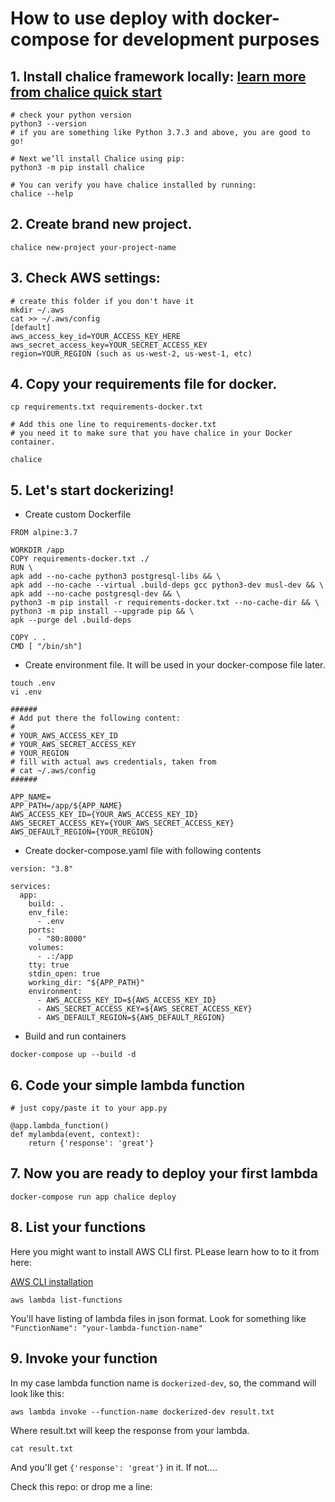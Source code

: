# How to use deploy with docker-compose for development purposes 

## 1. Install chalice framework locally: [learn more from chalice quick start](https://aws.github.io/chalice/quickstart.html)

```
# check your python version
python3 --version
# if you are something like Python 3.7.3 and above, you are good to go!

# Next we’ll install Chalice using pip:
python3 -m pip install chalice

# You can verify you have chalice installed by running:
chalice --help
```

## 2. Create brand new project.

```
chalice new-project your-project-name
```

## 3. Check AWS settings:

```
# create this folder if you don't have it
mkdir ~/.aws
cat >> ~/.aws/config
[default]
aws_access_key_id=YOUR_ACCESS_KEY_HERE
aws_secret_access_key=YOUR_SECRET_ACCESS_KEY
region=YOUR_REGION (such as us-west-2, us-west-1, etc)
```

## 4. Copy your requirements file for docker.

```
cp requirements.txt requirements-docker.txt

# Add this one line to requirements-docker.txt
# you need it to make sure that you have chalice in your Docker container.

chalice
```

## 5. Let's start dockerizing!
  * Create custom Dockerfile

```
FROM alpine:3.7

WORKDIR /app
COPY requirements-docker.txt ./
RUN \
apk add --no-cache python3 postgresql-libs && \
apk add --no-cache --virtual .build-deps gcc python3-dev musl-dev && \
apk add --no-cache postgresql-dev && \
python3 -m pip install -r requirements-docker.txt --no-cache-dir && \
python3 -m pip install --upgrade pip && \
apk --purge del .build-deps

COPY . .
CMD [ "/bin/sh"]
```

  * Create environment file. It will be used in your docker-compose file later.

```
touch .env
vi .env

######
# Add put there the following content:
#
# YOUR_AWS_ACCESS_KEY_ID
# YOUR_AWS_SECRET_ACCESS_KEY
# YOUR_REGION
# fill with actual aws credentials, taken from
# cat ~/.aws/config
######

APP_NAME=
APP_PATH=/app/${APP_NAME}
AWS_ACCESS_KEY_ID={YOUR_AWS_ACCESS_KEY_ID}
AWS_SECRET_ACCESS_KEY={YOUR_AWS_SECRET_ACCESS_KEY}
AWS_DEFAULT_REGION={YOUR_REGION}
```

  * Create docker-compose.yaml file with following contents
```
version: "3.8"

services:
  app:
    build: .
    env_file:
      - .env
    ports:
      - "80:8000"
    volumes:
      - .:/app
    tty: true
    stdin_open: true
    working_dir: "${APP_PATH}"
    environment:
      - AWS_ACCESS_KEY_ID=${AWS_ACCESS_KEY_ID}
      - AWS_SECRET_ACCESS_KEY=${AWS_SECRET_ACCESS_KEY}
      - AWS_DEFAULT_REGION=${AWS_DEFAULT_REGION}
```

  * Build and run containers

```
docker-compose up --build -d
```

## 6. Code your simple lambda function

```
# just copy/paste it to your app.py
 
@app.lambda_function()
def mylambda(event, context):
    return {'response': 'great'}
```
 
## 7. Now you are ready to deploy your first lambda

```
docker-compose run app chalice deploy
```

## 8. List your functions

Here you might want to install AWS CLI first. PLease learn how to to it from here:

[AWS CLI installation](https://docs.aws.amazon.com/cli/latest/userguide/install-macos.html)

```
aws lambda list-functions
```

You'll have listing of lambda files in json format.
Look for something like `"FunctionName": "your-lambda-function-name"` 

## 9. Invoke your function

In my case lambda function name is `dockerized-dev`, so, the command will look like this:

```
aws lambda invoke --function-name dockerized-dev result.txt
```

Where result.txt will keep the response from your lambda.


```
cat result.txt
````

And you'll get `{'response': 'great'}` in it. If not....

Check this repo:
or drop me a line:
